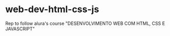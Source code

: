 # web-dev-html-css-js
Rep to follow alura's course "DESENVOLVIMENTO WEB COM HTML, CSS E JAVASCRIPT"
